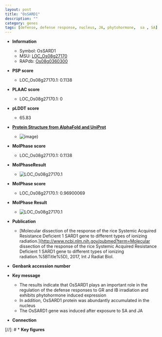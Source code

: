 ```yaml
---
layout: post
title: "OsSARD1"
description: ""
category: genes
tags: [defense, defense response, nucleus, JA, phytohormone,  sa , SA]
---
```


* **Information**  
    + Symbol: OsSARD1  
    + MSU: [LOC_Os08g27170](http://rice.plantbiology.msu.edu/cgi-bin/ORF_infopage.cgi?orf=LOC_Os08g27170)  
    + RAPdb: [Os08g0360300](http://rapdb.dna.affrc.go.jp/viewer/gbrowse_details/irgsp1?name=Os08g0360300)  

* **PSP score**  
    + LOC_Os08g27170.1: 0.1138 

* **PLAAC score**  
    + LOC_Os08g27170.1: 0 

* **pLDDT score**
    + 65.83

* **[Protein Structure from AlphaFold and UniProt](https://www.uniprot.org/uniprotkb/Q6YYA1/entry#structure)**
    + ![image](https://ricepsp.github.io/images/Q6/AF-Q6YYA1-F1.png))

* **MolPhase score**
    + LOC_Os08g27170.1: 0.1138

* **MolPhaseResult**
    + ![LOC_Os08g27170.1](https://ricepsp.github.io/pictures/LOC_Os08g/LOC_Os08g27170.1.png)

* **MolPhase score**
    + LOC_Os08g27170.1: 0.96900069

* **MolPhase Result**
    + ![LOC_Os08g27170.1](https://304243504.github.io/Pictures/LOC_Os08g/LOC_Os08g27170.1.png)

* **Publication**  
    + [Molecular dissection of the response of the rice Systemic Acquired Resistance Deficient 1 SARD1 gene to different types of ionizing radiation.](http://www.ncbi.nlm.nih.gov/pubmed?term=Molecular dissection of the response of the rice Systemic Acquired Resistance Deficient 1 SARD1 gene to different types of ionizing radiation.%5BTitle%5D), 2017, Int J Radiat Biol.

* **Genbank accession number**  

* **Key message**  
    + The results indicate that OsSARD1 plays an important role in the regulation of the defense responses to GR and IB irradiation and exhibits phytohormone induced expression
    + In addition, OsSARD1 protein was abundantly accumulated in the nucleus
    + The OsSARD1 gene was induced after exposure to SA and JA

* **Connection**  

[//]: # * **Key figures**  


